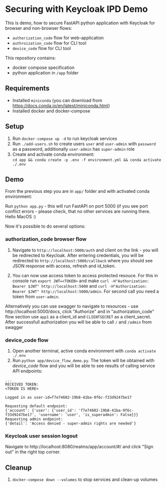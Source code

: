 # Securing with Keycloak IPD Demo

This is demo, how to secure FastAPI python application with Keycloak for browser and non-browser flows:

* `authorization_code` flow for web-application
* `authroization_code` flow for CLI tool
* `device_code` flow for CLI tool

This repository contains:
* docker compose specification
* python application in `/app` folder

## Requirements

* Installed `miniconda` (you can download from https://docs.conda.io/en/latest/miniconda.html)
* Installed docker and docker-compose 

## Setup

1. Run `docker-compose up -d` to run keycloak services
2. Run `./add-users.sh` to create users `user` and `user-admin` with `password` as a password, additionally `user-admin` has `super-admin` role
3. Create and activate conda environment:\
   `cd app && conda create -p .env -f environment.yml && conda activate ./.env`

## Demo

From the previous step you are in `app/` folder and with activated conda environment:

Run `python app.py` - this will run FastAPI on port 5000 (if you see port conflict errors - please check, that no other services are running there. Hello MacOS :)

Now it's possible to do several options:

### authorization_code browser flow

1. Navigate to `http://localhost:5000/auth` and client on the link - you will be redirected to Keycloak. After entering credentials, you will be redirected to `http://localhost:5000/callback` where you should see JSON response with access, refresh and id_token. 

2. You can now use access token to access protected resouce. For this in console run `export JWT=<TOKEN>` and make `curl -H"Authorization: Bearer $JWT" http://localhost:5000` and `curl -H"Authorization: Bearer $JWT" http://localhost:5000/admin`. For second call you need a token from `user-admin`.

Alternatively you can use swagger to navigate to resources - use http://localhost:5000/docs, click "Authorize" and in "authorization_code" flow section use `app1` as a client_id and `CLIENTSECRET` as a client_secret. After successfull authorization you will be able to call `/` and `/admin` from swagger

### device_code flow

1. Open another terminal, active conda environment with `conda activate ./.env`
2. Run `python app/device_flow_demo.py`. The token will be obtained with *device_code* flow and you will be able to see results of calling service API endpoints:

```
...
RECEIVED TOKEN:
<TOKEN IS HERE>

Logged in as user-id=f7e74602-19b8-41ba-9f6c-f33d9247be17

Requesting default endpoint:
{'account': {'user': {'user_id': 'f7e74602-19b8-41ba-9f6c-f33d9247be17', 'username': 'user', 'is_superadmin': False}}}
Requesting admin endpoint:
{'detail': 'Access denied - super-admin rights are needed'}
```

### Keycloak user session logout

Navigate to http://localhost:8080/realms/app/account/#/ and click "Sign out" in the right top corner.

## Cleanup
1. `docker-compose down --volumes` to stop services and clean-up volumes
